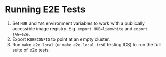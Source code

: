 # Running E2E Tests


1. Set `HUB` and `TAG` environment variables to work with a publically accessible image registry. E.g. `export HUB=liamwhite` and `export TAG=e2e`.
2. Export `KUBECONFIG` to point at an empty cluster.
3. Run `make e2e.local` (or `make e2e.local.ics`if testing ICS) to run the full suite of e2e tests. 
